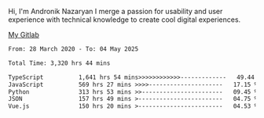 Hi, I'm Andronik Nazaryan
I merge a passion for usability and user experience with technical knowledge to create cool digital experiences.

[My Gitlab](https://gitlab.com/anridev24)

<!--START_SECTION:waka-->

```txt
From: 28 March 2020 - To: 04 May 2025

Total Time: 3,320 hrs 44 mins

TypeScript          1,641 hrs 54 mins>>>>>>>>>>>>-------------   49.44 %
JavaScript          569 hrs 27 mins >>>>---------------------   17.15 %
Python              313 hrs 53 mins >>-----------------------   09.45 %
JSON                157 hrs 49 mins >------------------------   04.75 %
Vue.js              150 hrs 20 mins >------------------------   04.53 %
```

<!--END_SECTION:waka-->
